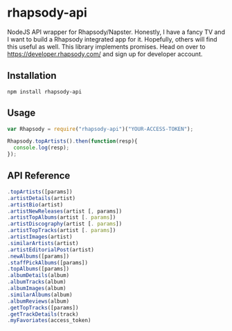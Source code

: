rhapsody-api
===

NodeJS API wrapper for Rhapsody/Napster.  Honestly, I have a fancy TV and I want to build a Rhapsody integrated app for it.  Hopefully, others will find this useful as well.  This library implements promises.  Head on over to https://developer.rhapsody.com/ and sign up for developer account.


## Installation
```
npm install rhapsody-api
```

## Usage
```javascript
var Rhapsody = require("rhapsody-api")("YOUR-ACCESS-TOKEN");

Rhapsody.topArtists().then(function(resp){
  console.log(resp);
});
```

## API Reference
```javascript
.topArtists([params])
.artistDetails(artist)
.artistBio(artist)
.artistNewReleases(artist [, params])
.artistTopAlbums(artist [. params])
.artistDiscography(artist [. params])
.artistTopTracks(artist [. params])
.artistImages(artist)
.similarArtists(artist)
.artistEditorialPost(artist)
.newAlbums([params])
.staffPickAlbums([params])
.topAlbums([params])
.albumDetails(album)
.albumTracks(album)
.albumImages(album)
.similarAlbums(album)
.albumReviews(album)
.getTopTracks([params])
.getTrackDetails(track)
.myFavoriates(access_token)
```


